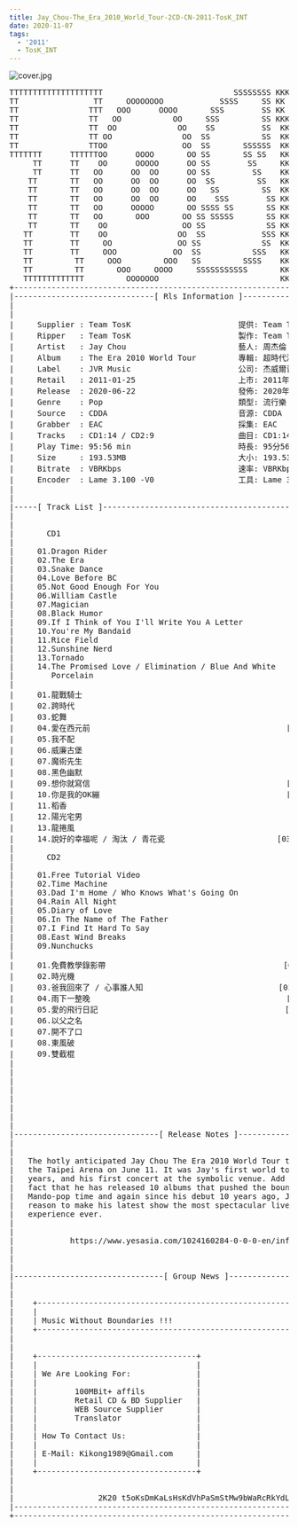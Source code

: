 ```yaml
---
title: Jay_Chou-The_Era_2010_World_Tour-2CD-CN-2011-TosK_INT
date: 2020-11-07
tags: 
  - '2011'
  - TosK_INT
---
```


![cover.jpg](https://goindex.65style.workers.dev/3:/Music/Jay_Chou-The_Era_2010_World_Tour-2CD-CN-2011-TosK_INT/000-jay_chou-the_era_2010_world_tour-2cd-cn-2011-proof-tosk.jpg)

<retrotxt v-slot>
<pre class="has-text-plain text-1x font-ibm_vga_8x16">TTTTTTTTTTTTTTTTTTTT                            SSSSSSSS KKKKKKKK  KKKKKKKKKKKKKK
TT                TT     OOOOOOOO            SSSS     SS KK   KKK  KKKK        KK
TT               TTT   OOO      OOOO       SSS        SS KK    KKK  KKK        KK
TT               TT   OO           OO     SSS         SS KKK      KKKK        KK
TT               TT  OO             OO    SS          SS  KK       KK        KK
TT               TT OO               OO  SS           SS  KK                KK
TT               TTOO                OO  SS       SSSSSS  KK                KK
TTTTTTT      TTTTTTOO      OOOO       OO SS       SS SS   KK               KK
     TT      TT    OO      OOOOO      OO SS        SS     KK              KK
     TT      TT   OO      OO  OO      OO SS         SS    KK              KK
    TT       TT   OO      OO  OO      OO  SS         SS   KK               KK
    TT       TT   OO      OO  OO      OO   SS         SS  KK                KK
    TT       TT   OO      OO  OO      OO    SSS        SS KK                 KK
    TT       TT   OO      OOOOO       OO SSSS SS       SS KK                  KK
    TT       TT   OO       OOO       OO SS SSSSS       SS KK                   KK
    TT       TT    OO                OO SS             SS KK       KK           KK
   TT        TT    OO               OO  SS            SSS KK      KKKK         KK
   TT        TT     OO              OO SS             SS  KK      KK KK       KK
   TT        TT     OOO            OO  SS           SSS   KK      KK  KK    KKK
   TT         TT     OOO         OOO   SS         SSSS    KK       KK  KK  KKK
   TT         TT       OOO     OOOO     SSSSSSSSSSS       KK KKKKKKKK  KK KKK
   TTTTTTTTTTTTT         OOOOOOO                          KKKK          KKKK
+------------------------------------------------------------------------------+
|------------------------------[ Rls Information ]-----------------------------|
|                                                                              |
|                                                                              |
|     Supplier : Team TosK                       提供: Team TosK               |
|     Ripper   : Team TosK                       製作: Team TosK               |
|     Artist   : Jay Chou                        藝人: 周杰倫                  |
|     Album    : The Era 2010 World Tour         專輯: 超時代演唱會            |
|     Label    : JVR Music                       公司: 杰威爾音樂              |
|     Retail   : 2011-01-25                      上市: 2011年01月25日          |
|     Release  : 2020-06-22                      發佈: 2020年06月22日          |
|     Genre    : Pop                             類型: 流行樂                  |
|     Source   : CDDA                            音源: CDDA                    |
|     Grabber  : EAC                             採集: EAC                     |
|     Tracks   : CD1:14 / CD2:9                  曲目: CD1:14 / CD2:9首        |
|     Play Time: 95:56 min                       時長: 95分56秒                |
|     Size     : 193.53MB                        大小: 193.53 MB               |
|     Bitrate  : VBRKbps                         速率: VBRKbps                 |
|     Encoder  : Lame 3.100 -V0                  工具: Lame 3.100 -V0          |
|                                                                              |
|                                                                              |
|-----[ Track List ]-----------------------------------------------------------|
|                                                                              |
|                                                                              |
|       CD1                                                                    |
|                                                                              |
|     01.Dragon Rider                                        [03:57]           |
|     02.The Era                                             [03:11]           |
|     03.Snake Dance                                         [03:04]           |
|     04.Love Before BC                                      [03:47]           |
|     05.Not Good Enough For You                             [04:52]           |
|     06.William Castle                                      [03:57]           |
|     07.Magician                                            [03:13]           |
|     08.Black Humor                                         [04:43]           |
|     09.If I Think of You I'll Write You A Letter           [03:55]           |
|     10.You're My Bandaid                                   [04:43]           |
|     11.Rice Field                                          [03:43]           |
|     12.Sunshine Nerd                                       [04:11]           |
|     13.Tornado                                             [04:09]           |
|     14.The Promised Love / Elimination / Blue And White    [03:44]           |
|        Porcelain                                                             |
|                                                                              |
|     01.龍戰騎士                                            [03:57]           |
|     02.跨時代                                              [03:11]           |
|     03.蛇舞                                                [03:04]           |
|     04.愛在西元前                                          [03:47]           |
|     05.我不配                                              [04:52]           |
|     06.威廉古堡                                            [03:57]           |
|     07.魔術先生                                            [03:13]           |
|     08.黑色幽默                                            [04:43]           |
|     09.想你就寫信                                          [03:55]           |
|     10.你是我的OK繃                                        [04:43]           |
|     11.稻香                                                [03:43]           |
|     12.陽光宅男                                            [04:11]           |
|     13.龍捲風                                              [04:09]           |
|     14.說好的幸福呢 / 淘汰 / 青花瓷                        [03:44]           |
|                                                                              |
|       CD2                                                                    |
|                                                                              |
|     01.Free Tutorial Video                                 [04:59]           |
|     02.Time Machine                                        [05:06]           |
|     03.Dad I'm Home / Who Knows What's Going On            [02:31]           |
|     04.Rain All Night                                      [04:14]           |
|     05.Diary of Love                                       [04:15]           |
|     06.In The Name of The Father                           [05:35]           |
|     07.I Find It Hard To Say                               [04:44]           |
|     08.East Wind Breaks                                    [05:23]           |
|     09.Nunchucks                                           [04:00]           |
|                                                                              |
|     01.免費教學錄影帶                                      [04:59]           |
|     02.時光機                                              [05:06]           |
|     03.爸我回來了 / 心事誰人知                             [02:31]           |
|     04.雨下一整晚                                          [04:14]           |
|     05.愛的飛行日記                                        [04:15]           |
|     06.以父之名                                            [05:35]           |
|     07.開不了口                                            [04:44]           |
|     08.東風破                                              [05:23]           |
|     09.雙截棍                                              [04:00]           |
|                                                            -------           |
|                                                             95:56 min        |
|                                                            193.53 MB         |
|                                                                              |
|                                                                              |
|                                                                              |
|                                                                              |
|                                                                              |
|-------------------------------[ Release Notes ]------------------------------|
|                                                                              |
|                                                                              |
|   The hotly anticipated Jay Chou The Era 2010 World Tour took off at         |
|   the Taipei Arena on June 11. It was Jay's first world tour in three        |
|   years, and his first concert at the symbolic venue. Add to it the          |
|   fact that he has released 10 albums that pushed the boundaries of          |
|   Mando-pop time and again since his debut 10 years ago, Jay had every       |
|   reason to make his latest show the most spectacular live concert           |
|   experience ever.                                                           |
|                                                                              |
|                                                                              |
|            https://www.yesasia.com/1024160284-0-0-0-en/info.html             |
|                                                                              |
|                                                                              |
|                                                                              |
|--------------------------------[ Group News ]--------------------------------|
|                                                                              |
|                                                                              |
|    +--------------------------------------------------------------------+    |
|    |                                                                    |    |
|    | Music Without Boundaries !!!                                       |    |
|    +--------------------------------------------------------------------+    |
|                                                                              |
|                                                                              |
|    +----------------------------------+                                      |
|    |                                  |                                      |
|    | We Are Looking For:              |                                      |
|    |                                  |                                      |
|    |        100MBit+ affils           |                                      |
|    |        Retail CD &amp; BD Supplier   |                                      |
|    |        WEB Source Supplier       |                                      |
|    |        Translator                |                                      |
|    |                                  |                                      |
|    | How To Contact Us:               |                                      |
|    |                                  |                                      |
|    | E-Mail: Kikong1989@Gmail.com     |                                      |
|    |                                  |                    RlS No. 1839      |
|    +----------------------------------+                                      |
|                                                                              |
|                                                                              |
|                  2K20 t5oKsDmKaLsHsKdVhPaSmStMw9bWaRcRkYdL                   |
|------------------------------------------------------------------------------|
+------------------------------------------------------------------------------+
<span class="dos-cursor">_</span></pre>
</retrotxt>

<a-player 
    :options="{
        audio: [
          {
            name: '開不了口',
            artist: '周杰倫',
            url: 'https://goindex.65style.workers.dev/3:/Music/Jay_Chou-The_Era_2010_World_Tour-2CD-CN-2011-TosK_INT/207-jay_chou-i_find_it_hard_to_say-tosk.mp3',
            cover: 'https://goindex.65style.workers.dev/3:/Music/Jay_Chou-The_Era_2010_World_Tour-2CD-CN-2011-TosK_INT/000-jay_chou-the_era_2010_world_tour-2cd-cn-2011-proof-tosk.jpg',
            theme: '#ebd0c2'
          },
        ]
    }"
/>

<download url="https://mirrorace.org/m/103de"/>

